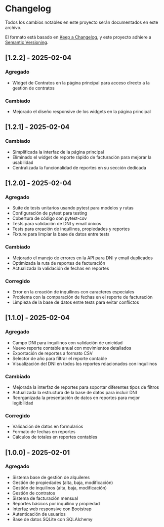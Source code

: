 # Changelog
Todos los cambios notables en este proyecto serán documentados en este archivo.

El formato está basado en [Keep a Changelog](https://keepachangelog.com/es-ES/1.0.0/),
y este proyecto adhiere a [Semantic Versioning](https://semver.org/spec/v2.0.0.html).

## [1.2.2] - 2025-02-04

### Agregado
- Widget de Contratos en la página principal para acceso directo a la gestión de contratos

### Cambiado
- Mejorado el diseño responsive de los widgets en la página principal

## [1.2.1] - 2025-02-04

### Cambiado
- Simplificada la interfaz de la página principal
- Eliminado el widget de reporte rápido de facturación para mejorar la usabilidad
- Centralizada la funcionalidad de reportes en su sección dedicada

## [1.2.0] - 2025-02-04

### Agregado
- Suite de tests unitarios usando pytest para modelos y rutas
- Configuración de pytest para testing
- Cobertura de código con pytest-cov
- Tests para validación de DNI y email únicos
- Tests para creación de inquilinos, propiedades y reportes
- Fixture para limpiar la base de datos entre tests

### Cambiado
- Mejorado el manejo de errores en la API para DNI y email duplicados
- Optimizada la ruta de reportes de facturación
- Actualizada la validación de fechas en reportes

### Corregido
- Error en la creación de inquilinos con caracteres especiales
- Problema con la comparación de fechas en el reporte de facturación
- Limpieza de la base de datos entre tests para evitar conflictos

## [1.1.0] - 2025-02-04

### Agregado
- Campo DNI para inquilinos con validación de unicidad
- Nuevo reporte contable anual con movimientos detallados
- Exportación de reportes a formato CSV
- Selector de año para filtrar el reporte contable
- Visualización del DNI en todos los reportes relacionados con inquilinos

### Cambiado
- Mejorada la interfaz de reportes para soportar diferentes tipos de filtros
- Actualizada la estructura de la base de datos para incluir DNI
- Reorganizada la presentación de datos en reportes para mejor legibilidad

### Corregido
- Validación de datos en formularios
- Formato de fechas en reportes
- Cálculos de totales en reportes contables

## [1.0.0] - 2025-02-01

### Agregado
- Sistema base de gestión de alquileres
- Gestión de propiedades (alta, baja, modificación)
- Gestión de inquilinos (alta, baja, modificación)
- Gestión de contratos
- Sistema de facturación mensual
- Reportes básicos por inquilino y propiedad
- Interfaz web responsive con Bootstrap
- Autenticación de usuarios
- Base de datos SQLite con SQLAlchemy
